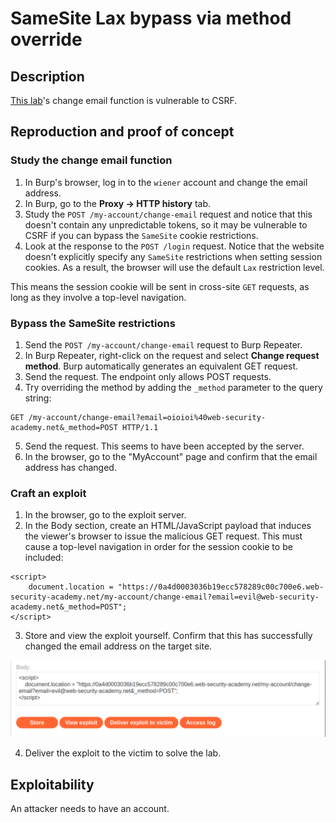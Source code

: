 # SameSite Lax bypass via method override

## Description

[This lab](https://portswigger.net/web-security/csrf/bypassing-samesite-restrictions/lab-samesite-lax-bypass-via-method-override)'s change email function is vulnerable to CSRF.

## Reproduction and proof of concept

### Study the change email function

1. In Burp's browser, log in to the `wiener` account and change the email address.
2. In Burp, go to the **Proxy -> HTTP history** tab.
3. Study the `POST /my-account/change-email` request and notice that this doesn't contain any unpredictable tokens, so it may be vulnerable to CSRF if you can bypass the `SameSite` cookie restrictions.
4. Look at the response to the `POST /login` request. Notice that the website doesn't explicitly specify any `SameSite` restrictions when setting session cookies. As a result, the browser will use the default `Lax` restriction level.

This means the session cookie will be sent in cross-site `GET` requests, as long as they involve a top-level navigation.

### Bypass the SameSite restrictions

1. Send the `POST /my-account/change-email` request to Burp Repeater.
2. In Burp Repeater, right-click on the request and select **Change request method**. Burp automatically generates an equivalent GET request.
3. Send the request. The endpoint only allows POST requests.
4. Try overriding the method by adding the `_method` parameter to the query string:

```text
GET /my-account/change-email?email=oioioi%40web-security-academy.net&_method=POST HTTP/1.1
```

5. Send the request. This seems to have been accepted by the server.
6. In the browser, go to the "MyAccount" page and confirm that the email address has changed.

### Craft an exploit

1. In the browser, go to the exploit server.
2. In the Body section, create an HTML/JavaScript payload that induces the viewer's browser to issue the malicious GET request. This must cause a top-level navigation in order for the session cookie to be included:

```text
<script>
    document.location = "https://0a4d0003036b19ecc578289c00c700e6.web-security-academy.net/my-account/change-email?email=evil@web-security-academy.net&_method=POST";
</script>
```

3. Store and view the exploit yourself. Confirm that this has successfully changed the email address on the target site.

![CSRF](../../_static/images/csrf4.png)

4. Deliver the exploit to the victim to solve the lab.

## Exploitability

An attacker needs to have an account.
